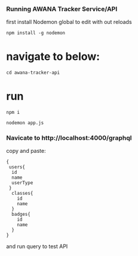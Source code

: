 ### Running AWANA Tracker Service/API
first install Nodemon global to edit with out reloads
```
npm install -g nodemon
```
# navigate to below:
```
cd awana-tracker-api
```
# run 
```
npm i
```
```
nodemon app.js
```
### Navicate to http://localhost:4000/graphql

copy and paste: 
```
{
 users{
  id
  name
  userType
 }
  classes{
    id
    name
  }
  badges{
    id
    name
  }
}
```
and run query to test API